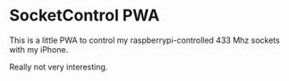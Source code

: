 # SocketControl PWA

This is a little PWA to control my raspberrypi-controlled 433 Mhz sockets with my iPhone.

Really not very interesting.
